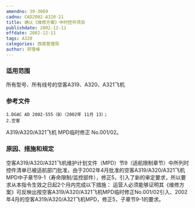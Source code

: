 ```yaml
---
amendno: 39-3869
cadno: CAD2002-A320-21
title: 确认《维修方案》中时控件项目
publishdate: 2002-12-11
effdate: 2002-12-11
tags: A320
categories: 西南管理局
author: 郑雪峰
---
```


### 适用范围 
所有型号、所有线号的空客A319、A320、A321飞机

### 参考文件
    1.DGAC AD 2002-555（B）（2002年 11月 13）；
    2.空客 
A319/A320/A321飞机 MPD临时修正 No.001/02。


### 原因、措施和规定 
 空客A319/A320/A321飞机维护计划文件（MPD）节9（适航限制章节）中所列时控件清单已被适航部门批准，由于2002年4月批准的空客A319/A320/A321飞机MPD中子章节9-1（寿命限制/监控部件），修正5，引入了新的审定要求，所以要求从本指令生效之日起2个月内完成以下措施： 
运营人必须能够证明其《维修方案》可反映出按空客A319/A320/A321飞机MPD临时修正No.001/02引入、2002年4月的空客A319/A320/A321飞机MPD，修正5，子章节9-1的要求。
